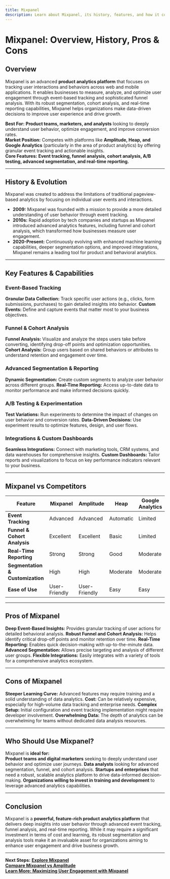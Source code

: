 ```yaml
---
title: Mixpanel
description: Learn about Mixpanel, its history, features, and how it compares to other product analytics platforms.
---
```


# **Mixpanel: Overview, History, Pros & Cons**

## **Overview**  
Mixpanel is an advanced **product analytics platform** that focuses on tracking user interactions and behaviors across web and mobile applications. It enables businesses to measure, analyze, and optimize user engagement through event-based tracking and sophisticated funnel analysis. With its robust segmentation, cohort analysis, and real-time reporting capabilities, Mixpanel helps organizations make data-driven decisions to improve user experience and drive growth.

 **Best For:** **Product teams, marketers, and analysts** looking to deeply understand user behavior, optimize engagement, and improve conversion rates.  
 **Market Position:** Competes with platforms like **Amplitude, Heap, and Google Analytics** (particularly in the area of product analytics) by offering granular event tracking and actionable insights.  
 **Core Features:** **Event tracking, funnel analysis, cohort analysis, A/B testing, advanced segmentation, and real-time reporting.**

---

## **History & Evolution**  
Mixpanel was created to address the limitations of traditional pageview-based analytics by focusing on individual user events and interactions.

- **2009:** Mixpanel was founded with a mission to provide a more detailed understanding of user behavior through event tracking.
- **2010s:** Rapid adoption by tech companies and startups as Mixpanel introduced advanced analytics features, including funnel and cohort analysis, which transformed how businesses measure user engagement.
- **2020-Present:** Continuously evolving with enhanced machine learning capabilities, deeper segmentation options, and improved integrations, Mixpanel remains a leading tool for product and behavioral analytics.

---

## **Key Features & Capabilities**

### **Event-Based Tracking**
 **Granular Data Collection:** Track specific user actions (e.g., clicks, form submissions, purchases) to gain detailed insights into behavior.
 **Custom Events:** Define and capture events that matter most to your business objectives.

### **Funnel & Cohort Analysis**
 **Funnel Analysis:** Visualize and analyze the steps users take before converting, identifying drop-off points and optimization opportunities.
 **Cohort Analysis:** Group users based on shared behaviors or attributes to understand retention and engagement over time.

### **Advanced Segmentation & Reporting**
 **Dynamic Segmentation:** Create custom segments to analyze user behavior across different groups.
 **Real-Time Reporting:** Access up-to-date data to monitor performance and make informed decisions quickly.

### **A/B Testing & Experimentation**
 **Test Variations:** Run experiments to determine the impact of changes on user behavior and conversion rates.
 **Data-Driven Decisions:** Use experiment results to optimize features, design, and user flows.

### **Integrations & Custom Dashboards**
 **Seamless Integrations:** Connect with marketing tools, CRM systems, and data warehouses for comprehensive insights.
 **Custom Dashboards:** Tailor reports and visualizations to focus on key performance indicators relevant to your business.

---

## **Mixpanel vs Competitors**

| Feature                   | Mixpanel        | Amplitude       | Heap             | Google Analytics  |
|---------------------------|-----------------|-----------------|------------------|-------------------|
| **Event Tracking**        |  Advanced     |  Advanced     |  Automatic     |  Limited         |
| **Funnel & Cohort Analysis** |  Excellent  |  Excellent    |  Basic         |  Limited         |
| **Real-Time Reporting**   |  Strong       |  Strong       |  Good          |  Moderate       |
| **Segmentation & Customization** |  High  |  High         |  Moderate      |  Moderate        |
| **Ease of Use**           |  User-Friendly|  User-Friendly|  Easy         |  Easy           |

---

## **Pros of Mixpanel**
 **Deep Event-Based Insights:** Provides granular tracking of user actions for detailed behavioral analysis.
 **Robust Funnel and Cohort Analysis:** Helps identify critical drop-off points and monitor retention over time.
 **Real-Time Reporting:** Enables quick decision-making with up-to-the-minute data.
 **Advanced Segmentation:** Allows precise targeting and analysis of different user groups.
 **Flexible Integrations:** Easily integrates with a variety of tools for a comprehensive analytics ecosystem.

---

## **Cons of Mixpanel**
 **Steeper Learning Curve:** Advanced features may require training and a solid understanding of data analytics.
 **Cost:** Can be relatively expensive, especially for high-volume data tracking and enterprise needs.
 **Complex Setup:** Initial configuration and event tracking implementation might require developer involvement.
 **Overwhelming Data:** The depth of analytics can be overwhelming for teams without dedicated data analysis resources.

---

## **Who Should Use Mixpanel?**
Mixpanel is **ideal for:**  
 **Product teams and digital marketers** seeking to deeply understand user behavior and optimize user journeys.
 **Data analysts** looking for advanced segmentation, funnel, and cohort analysis.
 **Startups and enterprises** that need a robust, scalable analytics platform to drive data-informed decision-making.
 **Organizations willing to invest in training and development** to leverage advanced analytics capabilities.

---

## **Conclusion**
Mixpanel is a **powerful, feature-rich product analytics platform** that delivers deep insights into user behavior through advanced event tracking, funnel analysis, and real-time reporting. While it may require a significant investment in terms of cost and learning, its robust segmentation and analysis tools make it an invaluable asset for organizations aiming to enhance user engagement and drive business growth.

---

 **Next Steps:**
 **[Explore Mixpanel](https://mixpanel.com/)**  
 **[Compare Mixpanel vs Amplitude](#)**  
 **[Learn More: Maximizing User Engagement with Mixpanel](#)**
